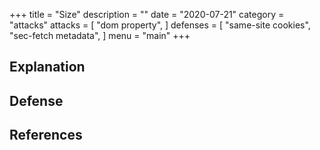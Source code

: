 +++
title = "Size"
description = ""
date = "2020-07-21"
category = "attacks"
attacks = [
    "dom property",
]
defenses = [
    "same-site cookies",
    "sec-fetch metadata",
]
menu = "main"
+++

## Explanation



## Defense

## References

[^1]: Protected tweets exposure through the url, [link](https://hackerone.com/reports/491473)
